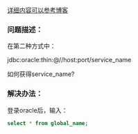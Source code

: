 [详细内容可以参考博客](https://blog.csdn.net/u012062455/article/details/52442838)



### 问题描述：

在第二种方式中：

jdbc:oracle:thin:@//host:port/service_name 

如何获得service_name?



### 解决办法：

登录oracle后，输入：
```sql
select * from global_name;
```

